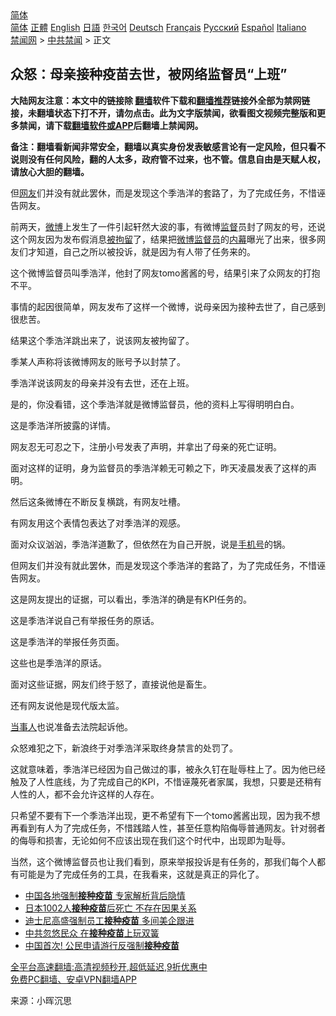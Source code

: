  <!-- 面包屑导航 --> <div class="breadcrumb"><!-- GTranslate: https://gtranslate.io/ -->  <div class="switcher notranslate">  <div class="selected">  <a href="#" onclick="return false;"> 简体</a>  </div>  <div class="option">  <a href="https://www.bannedbook.org" onclick="doGTranslate('zh-CN|zh-CN');jQuery('div.switcher div.selected a').html(jQuery(this).html());return false;" title="简体中文" class="nturl selected"> 简体</a>  <a href="https://www.bannedbook.org/zh-tw/" onclick="doGTranslate('zh-CN|zh-TW');jQuery('div.switcher div.selected a').html(jQuery(this).html());return false;" title="繁體中文" class="nturl"> 正體</a>  <a href="https://www.bannedbook.org/en/" onclick="doGTranslate('zh-CN|en');jQuery('div.switcher div.selected a').html(jQuery(this).html());return false;" title="English" class="nturl"> English</a>  <a href="https://www.bannedbook.org/ja/" onclick="doGTranslate('zh-CN|ja');jQuery('div.switcher div.selected a').html(jQuery(this).html());return false;" title="日本語" class="nturl"> 日語</a>  <a href="https://www.bannedbook.org/ko/" onclick="doGTranslate('zh-CN|ko');jQuery('div.switcher div.selected a').html(jQuery(this).html());return false;" title="한국어" class="nturl"> 한국어</a>  <a href="https://www.bannedbook.org/de/" onclick="doGTranslate('zh-CN|de');jQuery('div.switcher div.selected a').html(jQuery(this).html());return false;" title="Deutsch" class="nturl"> Deutsch</a>  <a href="https://www.bannedbook.org/fr/" onclick="doGTranslate('zh-CN|fr');jQuery('div.switcher div.selected a').html(jQuery(this).html());return false;" title="Français" class="nturl"> Français</a>  <a href="https://www.bannedbook.org/ru/" onclick="doGTranslate('zh-CN|ru');jQuery('div.switcher div.selected a').html(jQuery(this).html());return false;" title="Русский" class="nturl"> Русский</a>  <a href="https://www.bannedbook.org/es/" onclick="doGTranslate('zh-CN|es');jQuery('div.switcher div.selected a').html(jQuery(this).html());return false;" title="Español" class="nturl"> Español</a>  <a href="https://www.bannedbook.org/it/" onclick="doGTranslate('zh-CN|it');jQuery('div.switcher div.selected a').html(jQuery(this).html());return false;" title="Italiano" class="nturl"> Italiano</a>  </div>  </div>      <div class='breadcrumb-sub'><!-- Breadcrumb NavXT 6.3.0 --> <a href="https://www.bannedbook.org/" class="home">禁闻网</a> &gt; <a href="https://www.bannedbook.org/bnews/cbnews/" class="category">中共禁闻</a> &gt; 正文</div></div><h2>众怒：母亲接种疫苗去世，被网络监督员“上班”</h2> <p class="notice"><b>大陆网友注意：本文中的链接除 <a href="https://github.com/bannedbook/fanqiang" >翻墙</a>软件下载和<a href="https://github.com/killgcd/justmysocks/blob/master/README.md">翻墙推荐</a>链接外全部为禁网链接，未翻墙状态下打不开，请勿点击。此为文字版禁闻，欲看图文视频完整版和更多禁闻，请下载<a href="https://github.com/bannedbook/fanqiang">翻墙软件或APP</a>后翻墙上禁闻网。</p><p>备注：翻墙看新闻非常安全，翻墙以真实身份发表敏感言论有一定风险，但只看不说则没有任何风险，翻的人太多，政府管不过来，也不管。信息自由是天赋人权，请放心大胆的翻墙。</b></p>  <div class="entry"> <p id="summary">但<a href="https://www.bannedbook.org/bnews/tag/%e7%bd%91%e5%8f%8b/" class="st_tag internal_tag" rel="tag" title="标签 网友 下的日志">网友</a>们并没有就此罢休，而是发现这个季浩洋的套路了，为了完成任务，不惜诬告网友。</p> <p>前两天，<a href="https://www.bannedbook.org/bnews/tag/%e5%be%ae%e5%8d%9a/" class="st_tag internal_tag" rel="tag" title="标签 微博 下的日志">微博</a>上发生了一件引起轩然大波的事，有微博<a href="https://www.bannedbook.org/bnews/tag/%E7%9B%91%E7%9D%A3/" class="st_tag internal_tag" rel="tag" title="标签 监督 下的日志">监督</a>员封了网友的号，还说这个网友因为发布假消息<a href="https://www.bannedbook.org/bnews/tag/%E8%A2%AB%E6%8B%98%E7%95%99/" class="st_tag internal_tag" rel="tag" title="标签 被拘留 下的日志">被拘留</a>了，结果把<a href="https://www.bannedbook.org/bnews/tag/%E5%BE%AE%E5%8D%9A%E7%9B%91%E7%9D%A3%E5%91%98/" class="st_tag internal_tag" rel="tag" title="标签 微博监督员 下的日志">微博监督员</a>的<span class='wp_keywordlink_affiliate'><a href="https://www.bannedbook.org/bnews/ccpdope/" title="中共高层内幕" target="_blank">内幕</a></span>曝光了出来，很多网友们才知道，自己之所以被投诉，就是因为有人带了任务来的。</p> <p>这个微博监督员叫季浩洋，他封了网友tomo酱酱的号，结果引来了众网友的打抱不平。</p> <p>事情的起因很简单，网友发布了这样一个微博，说母亲因为接种去世了，自己感到很悲苦。</p> <p>结果这个季浩洋跳出来了，说该网友被拘留了。</p> <p>季某人声称将该微博网友的账号予以封禁了。</p> <p>季浩洋说该网友的母亲并没有去世，还在上班。</p>  <p>是的，你没看错，这个季浩洋就是微博监督员，他的资料上写得明明白白。</p> <p>这是季浩洋所披露的详情。</p> <p>网友忍无可忍之下，注册小号发表了声明，并拿出了母亲的死亡证明。</p> <p>面对这样的证明，身为监督员的季浩洋赖无可赖之下，昨天凌晨发表了这样的声明。</p> <p>然后这条微博在不断反复横跳，有网友吐槽。</p> <p>有网友用这个表情包表达了对季浩洋的观感。</p> <p>面对众议汹汹，季浩洋道歉了，但依然在为自己开脱，说是<a href="https://www.bannedbook.org/bnews/tag/%E6%89%8B%E6%9C%BA%E5%8F%B7/" class="st_tag internal_tag" rel="tag" title="标签 手机号 下的日志">手机号</a>的锅。</p>  <p>但网友们并没有就此罢休，而是发现这个季浩洋的套路了，为了完成任务，不惜诬告网友。</p> <p>这是网友提出的证据，可以看出，季浩洋的确是有KPI任务的。</p> <p>这是季浩洋说自己有举报任务的原话。</p> <p>这是季浩洋的举报任务页面。</p> <p>这些也是季浩洋的原话。</p> <p>面对这些证据，网友们终于怒了，直接说他是畜生。</p> <p>还有网友说他是现代版太监。</p>  <p><a href="https://www.bannedbook.org/bnews/tag/%E5%BD%93%E4%BA%8B%E4%BA%BA/" class="st_tag internal_tag" rel="tag" title="标签 当事人 下的日志">当事人</a>也说准备去法院起诉他。</p> <p>众怒难犯之下，新浪终于对季浩洋采取终身禁言的处罚了。</p> <p>这就意味着，季浩洋已经因为自己做过的事，被永久钉在耻辱柱上了。因为他已经触及了人性底线，为了完成自己的KPI，不惜诬蔑死者家属，我想，只要是还稍有人性的人，都不会允许这样的人存在。</p> <p>只希望不要有下一个季浩洋出现，更不希望有下一个tomo酱酱出现，因为我不想再看到有人为了完成任务，不惜践踏人性，甚至任意构陷侮辱普通网友。针对弱者的侮辱和损害，无论如何不应该出现在我们这个时代中，出现即为耻辱。</p> <p>当然，这个微博监督员也让我们看到，原来举报投诉是有任务的，那我们每个人都有可能是为了完成任务的工具，在我看来，这就是真正的异化了。</p> <ul class='op-related-articles' title='相关阅读'> <li><a href='https://www.bannedbook.org/bnews/bannedvideo/20210829/1615340.html' target='_blank'>中国各地强制<b>接种疫苗</b> 专家解析背后隐情</a></li> <li><a href='https://www.bannedbook.org/bnews/bannedvideo/20210829/1615339.html' target='_blank'>日本1002人<b>接种疫苗</b>后死亡 不存在因果关系</a></li> <li><a href='https://www.bannedbook.org/bnews/worldnews/usa/20210828/1614655.html' target='_blank'>迪士尼高盛强制员工<b>接种疫苗</b> 多间美企跟进</a></li> <li><a href='https://www.bannedbook.org/bnews/ssgc/20210827/1614438.html' target='_blank'>中共忽悠民众 在<b>接种疫苗</b>上玩双簧</a></li> <li><a href='https://www.bannedbook.org/bnews/bannedvideo/20210827/1614240.html' target='_blank'>中国首次! 公民申请游行反强制<b>接种疫苗</b></a></li> </ul> <p class="texttj"> <a href="https://github.com/bannedbook/fanqiang/wiki/V2ray%E6%9C%BA%E5%9C%BA" target="_blank">全平台高速翻墙:高清视频秒开,超低延迟,9折优惠中</a><br/> <a href="https://github.com/bannedbook/fanqiang/wiki/%E7%A6%81%E9%97%BB%E7%BD%91%E5%AE%89%E5%8D%93%E7%BF%BB%E5%A2%99%E6%96%B0%E9%97%BBAPP" target="_blank">免费PC翻墙、安卓VPN翻墙APP</a></p><p> 来源：小晖沉思 </p> <a name='sharetosocial'></a>  <div style="margin-bottom:5px;padding-bottom:5px;clear:both"> <div id="archive-pix-1" class="banner-ads"> <!-- AuctionX Display platform tag START --> <div id="26318x728x90x621x_ADSLOT2" clicktrack="%%CLICK_URL_ESC%%"></div> <!-- AuctionX Display platform tag END --> </div> <div id="archive-pix-2" class="banner-ads"> <!-- AuctionX Display platform tag START --> <div id="26315x300x250x621x_ADSLOT2" clicktrack="%%CLICK_URL_ESC%%"></div> <!-- AuctionX Display platform tag END --> </div> </div>  <div id="archive-pix-1" class="banner-ads"> <!-- AuctionX Display platform tag START --> <div id="26318x728x90x621x_ADSLOT3" clicktrack="%%CLICK_URL_ESC%%"></div> <!-- AuctionX Display platform tag END --> </div> </div><!--END ENTRY--> 